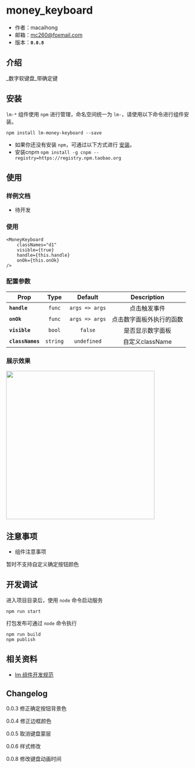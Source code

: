 # money_keyboard

* 作者：macaihong
* 邮箱：mc260@foxmail.com
* 版本：**`0.0.8`**

## 介绍

_数字软键盘_带确定键


## 安装

`lm-*` 组件使用 `npm` 进行管理，命名空间统一为 `lm-`，请使用以下命令进行组件安装。

```
npm install lm-money-keyboard --save
```

- 如果你还没有安装 `npm`，可通过以下方式进行 [安装](https://nodejs.org/en/download/)。
- 安装cnpm `npm install -g cnpm --registry=https://registry.npm.taobao.org`


## 使用

### 样例文档

- 待开发

### 使用

```
<MoneyKeyboard
    classNames="d1"
    visible={true}
    handle={this.handle}
    onOk={this.onOk}
/>

```
### 配置参数

| Prop | Type | Default | Description |
| ---- |:----:|:-------:| :----------:|
| **`handle`** | `func` | `args => args` | 点击触发事件 |
| **`onOk`** | `func` | `args => args` | 点击数字面板外执行的函数 |
| **`visible`** | `bool` | `false` | 是否显示数字面板 |
| **`classNames`** | `string` | `undefined` | 自定义className |


### 展示效果

<img width="400" src="http://img.chuansroom.com/resources/WechatIMG18.png" />

## 注意事项

- 组件注意事项

暂时不支持自定义确定按钮颜色


## 开发调试

进入项目目录后，使用 `node` 命令启动服务

```
npm run start
```

打包发布可通过 `node` 命令执行

```
npm run build
npm publish
```


## 相关资料

* [lm 组件开发规范](http://)


## Changelog

0.0.3 修正确定按钮背景色

0.0.4 修正边框颜色

0.0.5 取消键盘蒙层

0.0.6 样式修改

0.0.8 修改键盘动画时间

